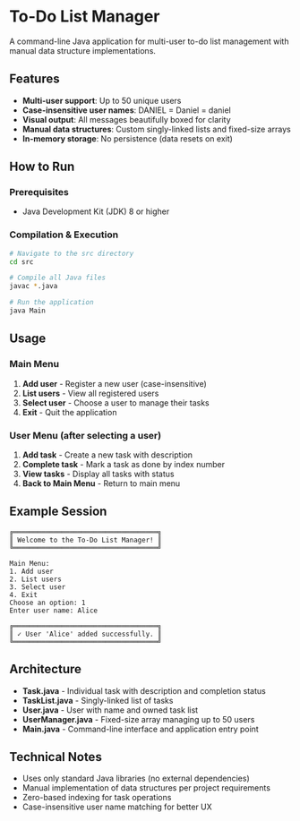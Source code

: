 # To-Do List Manager

A command-line Java application for multi-user to-do list management with manual data structure implementations.

## Features

- **Multi-user support**: Up to 50 unique users
- **Case-insensitive user names**: DANIEL = Daniel = daniel  
- **Visual output**: All messages beautifully boxed for clarity
- **Manual data structures**: Custom singly-linked lists and fixed-size arrays
- **In-memory storage**: No persistence (data resets on exit)

## How to Run

### Prerequisites
- Java Development Kit (JDK) 8 or higher

### Compilation & Execution
```bash
# Navigate to the src directory
cd src

# Compile all Java files
javac *.java

# Run the application
java Main
```

## Usage

### Main Menu
1. **Add user** - Register a new user (case-insensitive)
2. **List users** - View all registered users
3. **Select user** - Choose a user to manage their tasks
4. **Exit** - Quit the application

### User Menu (after selecting a user)
1. **Add task** - Create a new task with description
2. **Complete task** - Mark a task as done by index number
3. **View tasks** - Display all tasks with status
4. **Back to Main Menu** - Return to main menu

## Example Session
```
╔════════════════════════════════════╗
║ Welcome to the To-Do List Manager! ║
╚════════════════════════════════════╝

Main Menu:
1. Add user
2. List users  
3. Select user
4. Exit
Choose an option: 1
Enter user name: Alice

╔════════════════════════════════════╗
║ ✓ User 'Alice' added successfully. ║
╚════════════════════════════════════╝
```

## Architecture

- **Task.java** - Individual task with description and completion status
- **TaskList.java** - Singly-linked list of tasks
- **User.java** - User with name and owned task list
- **UserManager.java** - Fixed-size array managing up to 50 users
- **Main.java** - Command-line interface and application entry point

## Technical Notes

- Uses only standard Java libraries (no external dependencies)
- Manual implementation of data structures per project requirements
- Zero-based indexing for task operations
- Case-insensitive user name matching for better UX 